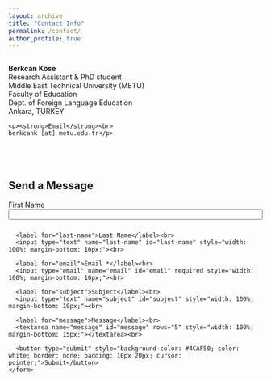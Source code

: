 ```yaml
---
layout: archive
title: "Contact Info"
permalink: /contact/
author_profile: true
---
```


<div style="display: flex; justify-content: space-between; align-items: flex-start; flex-wrap: wrap; gap: 40px;">

  <div style="flex: 1; min-width: 300px;">
    <p><strong>Berkcan Köse</strong><br>
    Research Assistant & PhD student<br>
    Middle East Technical University (METU)<br>
    Faculty of Education<br>
    Dept. of Foreign Language Education<br>
    Ankara, TURKEY</p>

    <p><strong>Email</strong><br>
    berkcank [at] metu.edu.tr</p>
  </div>

  <div style="flex: 1; min-width: 300px;">
    <h2>Send a Message</h2>
    <form action="https://formspree.io/f/xblgkndk" method="POST">
      <label for="first-name">First Name</label><br>
      <input type="text" name="first-name" id="first-name" style="width: 100%; margin-bottom: 10px;"><br>

      <label for="last-name">Last Name</label><br>
      <input type="text" name="last-name" id="last-name" style="width: 100%; margin-bottom: 10px;"><br>

      <label for="email">Email *</label><br>
      <input type="email" name="email" id="email" required style="width: 100%; margin-bottom: 10px;"><br>

      <label for="subject">Subject</label><br>
      <input type="text" name="subject" id="subject" style="width: 100%; margin-bottom: 10px;"><br>

      <label for="message">Message</label><br>
      <textarea name="message" id="message" rows="5" style="width: 100%; margin-bottom: 15px;"></textarea><br>

      <button type="submit" style="background-color: #4CAF50; color: white; border: none; padding: 10px 20px; cursor: pointer;">Submit</button>
    </form>
  </div>

</div>
